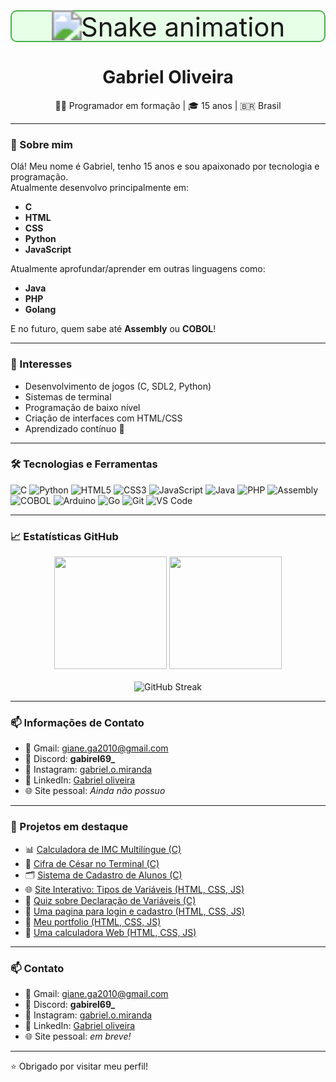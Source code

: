 <div align="center" style="border: 2px solid #4CAF50; background-color: #e6ffe6; padding: 15px; border-radius: 10px; margin-bottom: 20px;">
  <div style="transform: scale(3); transform-origin: center;">
    <img src="https://raw.githubusercontent.com/gabk9/gabk9/output/snake.svg" alt="Snake animation" />
  </div>
</div>

<h1 align="center">Gabriel Oliveira</h1>

<p align="center">
  👨‍💻 Programador em formação | 🎓 15 anos | 🇧🇷 Brasil
</p>

---

### 👋 Sobre mim

Olá! Meu nome é Gabriel, tenho 15 anos e sou apaixonado por tecnologia e programação.  
Atualmente desenvolvo principalmente em:

- **C**
- **HTML**
- **CSS**
- **Python**
- **JavaScript**

Atualmente aprofundar/aprender em outras linguagens como:

- **Java**
- **PHP**
- **Golang**

E no futuro, quem sabe até **Assembly** ou **COBOL**!

---

### 🧠 Interesses

- Desenvolvimento de jogos (C, SDL2, Python)
- Sistemas de terminal
- Programação de baixo nível
- Criação de interfaces com HTML/CSS
- Aprendizado contínuo 🚀

---

### 🛠️ Tecnologias e Ferramentas

![C](https://img.shields.io/badge/C-blue?style=flat-square&logo=c)
![Python](https://img.shields.io/badge/Python-yellow?style=flat-square&logo=python)
![HTML5](https://img.shields.io/badge/HTML5-E34F26?style=flat-square&logo=html5&logoColor=white)
![CSS3](https://img.shields.io/badge/CSS3-1572B6?style=flat-square&logo=css3&logoColor=white)
![JavaScript](https://img.shields.io/badge/JavaScript-F7DF1E?style=flat-square&logo=javascript&logoColor=black)
![Java](https://img.shields.io/badge/Java-ED8B00?style=flat-square&logo=java&logoColor=white)
![PHP](https://img.shields.io/badge/PHP-777BB4?style=flat-square&logo=php&logoColor=white)
![Assembly](https://img.shields.io/badge/Assembly-6E4C13?style=flat-square)
![COBOL](https://img.shields.io/badge/COBOL-002D72?style=flat-square)
![Arduino](https://img.shields.io/badge/Arduino-00979D?style=flat-square&logo=arduino&logoColor=white&labelColor=00979D)
![Go](https://img.shields.io/badge/Go-00ADD8?style=flat-square&logo=go&logoColor=white)
![Git](https://img.shields.io/badge/Git-F05032?style=flat-square&logo=git&logoColor=white)
![VS Code](https://img.shields.io/badge/VSCode-007ACC?style=flat-square&logo=visual-studio-code&logoColor=white)

---

### 📈 Estatísticas GitHub

<p align="center">
  <img height="180em" src="https://github-readme-stats.vercel.app/api?username=gabk9&show_icons=true&theme=github_dark&hide_border=true" />
  <img height="180em" src="https://github-readme-stats.vercel.app/api/top-langs/?username=gabk9&layout=compact&theme=github_dark&hide_border=true" />
  <br><br>
  <img src="https://github-readme-streak-stats.herokuapp.com?user=gabk9&theme=github-dark-blue&hide_border=true" alt="GitHub Streak" />
</p>

---

### 📫 Informações de Contato

- 📧 Gmail: giane.ga2010@gmail.com
- 💬 Discord: **gabirel69_**
- 📸 Instagram: [gabriel.o.miranda](https://www.instagram.com/gabriel.o.miranda)
- 💼 LinkedIn: [Gabriel oliveira](https://www.linkedin.com/in/gabriel-oliveira-3b5076372)
- 🌐 Site pessoal: *Ainda não possuo*

---

### 📌 Projetos em destaque

- 📊 [Calculadora de IMC Multilíngue (C)](https://github.com/gabk9/Meus-projetos-C/blob/main/IMC.c)
- 🔐 [Cifra de César no Terminal (C)](https://github.com/gabk9/Meus-projetos-C/blob/main/CifraCesar.c)
- 🗂️ [Sistema de Cadastro de Alunos (C)](https://github.com/gabk9/Meus-projetos-C/blob/main/CadastrarAlunos.c)
- 🌐 [Site Interativo: Tipos de Variáveis (HTML, CSS, JS)](https://github.com/gabk9/Meus-projetos-Web/tree/master/Tipos-de-variaveis)
- 🧠 [Quiz sobre Declaração de Variáveis (C)](https://github.com/gabk9/Meus-projetos-C/blob/main/Variaveis.c)
- 🔐 [Uma pagina para login e cadastro (HTML, CSS, JS)](https://github.com/gabk9/Meus-projetos-Web/tree/master/login) 
- 💼 [Meu portfolio (HTML, CSS, JS)](https://github.com/gabk9/Meus-projetos-Web/tree/master/Portfolio)
- 🔢 [Uma calculadora Web (HTML, CSS, JS)](https://github.com/gabk9/Meus-projetos-Web/tree/master/calculadora)

---

### 📫 Contato

- 📧 Gmail: giane.ga2010@gmail.com
- 💬 Discord: **gabirel69_**
- 📸 Instagram: [gabriel.o.miranda](https://www.instagram.com/gabriel.o.miranda)
- 💼 LinkedIn: [Gabriel oliveira](https://www.linkedin.com/in/gabriel-oliveira-3b5076372)
- 🌐 Site pessoal: *em breve!*
---



⭐ Obrigado por visitar meu perfil!
